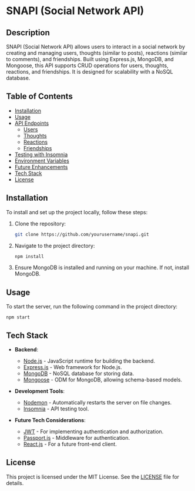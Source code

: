 # SNAPI (Social Network API)

## Description

SNAPI (Social Network API) allows users to interact in a social network by creating and managing users, thoughts (similar to posts), reactions (similar to comments), and friendships. Built using Express.js, MongoDB, and Mongoose, this API supports CRUD operations for users, thoughts, reactions, and friendships. It is designed for scalability with a NoSQL database.

## Table of Contents

- [Installation](#installation)
- [Usage](#usage)
- [API Endpoints](#api-endpoints)
  - [Users](#users)
  - [Thoughts](#thoughts)
  - [Reactions](#reactions)
  - [Friendships](#friendships)
- [Testing with Insomnia](#testing-with-insomnia)
- [Environment Variables](#environment-variables)
- [Future Enhancements](#future-enhancements)
- [Tech Stack](#tech-stack)
- [License](#license)

## Installation

To install and set up the project locally, follow these steps:

1. Clone the repository:
   ```bash
   git clone https://github.com/yourusername/snapi.git


2. Navigate to the project directory:
    ```bash
    npm install
    ```

4. Ensure MongoDB is installed and running on your machine. If not, install MongoDB.

## Usage

To start the server, run the following command in the project directory:

    npm start

## Tech Stack

- **Backend**:
  - [Node.js](https://nodejs.org/) - JavaScript runtime for building the backend.
  - [Express.js](https://expressjs.com/) - Web framework for Node.js.
  - [MongoDB](https://www.mongodb.com/) - NoSQL database for storing data.
  - [Mongoose](https://mongoosejs.com/) - ODM for MongoDB, allowing schema-based models.

- **Development Tools**:
  - [Nodemon](https://nodemon.io/) - Automatically restarts the server on file changes.
  - [Insomnia](https://insomnia.rest/) - API testing tool.

- **Future Tech Considerations**:
  - [JWT](https://jwt.io/) - For implementing authentication and authorization.
  - [Passport.js](http://www.passportjs.org/) - Middleware for authentication.
  - [React.js](https://reactjs.org/) - For a future front-end client.

## License

This project is licensed under the MIT License. See the [LICENSE](LICENSE) file for details.




